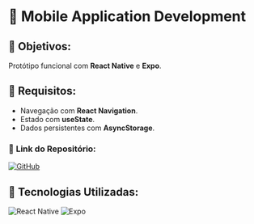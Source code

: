 # 📱 **Mobile Application Development**

## 🔶 **Objetivos:**
Protótipo funcional com **React Native** e **Expo**.

## 🔧 **Requisitos:**
- Navegação com **React Navigation**.
- Estado com **useState**.
- Dados persistentes com **AsyncStorage**.

### 📂 **Link do Repositório:**  
[![GitHub](https://img.shields.io/badge/GitHub-Repositório-blue?style=flat-square&logo=github)](https://github.com/carmipa/challenge_2025_1_semestre_mottu/tree/main/Mobile_Application_Development)

## 🎨 **Tecnologias Utilizadas:**
![React Native](https://img.shields.io/badge/React%20Native-61DAFB?style=flat-square&logo=react)
![Expo](https://img.shields.io/badge/Expo-000020?style=flat-square&logo=expo)
